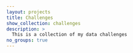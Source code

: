 ```yaml
---
layout: projects
title: Challenges
show_collection: challenges
description: >
  This is a collection of my data challenges
no_groups: true
---
```

